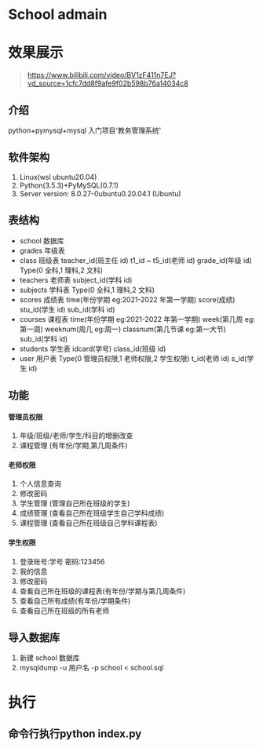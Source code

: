 # School admain

# 效果展示
> https://www.bilibili.com/video/BV1zF411n7EJ?vd_source=1cfc7dd8f9afe9f02b598b76a14034c8
## 介绍

python+pymysql+mysql 入门项目'教务管理系统'

## 软件架构

1. Linux(wsl ubuntu20.04)
2. Python(3.5.3)+PyMySQL(0.7.1)
3. Server version: 8.0.27-0ubuntu0.20.04.1 (Ubuntu)

## 表结构

- school 数据库
- grades 年级表
- class 班级表 teacher_id(班主任 id) t1_id ~ t5_id(老师 id) grade_id(年级 id) Type(0 全科,1 理科,2 文科)
- teachers 老师表 subject_id(学科 id)
- subjects 学科表 Type(0 全科,1 理科,2 文科)
- scores 成绩表 time(年份学期 eg:2021-2022 年第一学期) score(成绩) stu_id(学生 id) sub_id(学科 id)
- courses 课程表 time(年份学期 eg:2021-2022 年第一学期) week(第几周 eg:第一周) weeknum(周几 eg:周一) classnum(第几节课 eg:第一大节) sub_id(学科 id)
- students 学生表 idcard(学号) class_id(班级 id)
- user 用户表 Type(0 管理员权限,1 老师权限,2 学生权限) t_id(老师 id) s_id(学生 id)

## 功能

#### 管理员权限

1. 年级/班级/老师/学生/科目的增删改查
2. 课程管理 (有年份/学期,第几周条件)

#### 老师权限

1. 个人信息查询
2. 修改密码
3. 学生管理 (管理自己所在班级的学生)
4. 成绩管理 (查看自己所在班级学生自己学科成绩)
5. 课程管理 (查看自己所在班级自己学科课程表)

#### 学生权限

1. 登录账号:学号 密码:123456
2. 我的信息
3. 修改密码
4. 查看自己所在班级的课程表(有年份/学期与第几周条件)
5. 查看自己所有成绩(有年份/学期条件)
6. 查看自己所在班级的所有老师

## 导入数据库

1. 新建 school 数据库
2. mysqldump -u 用户名 -p school < school.sql

# 执行
## 命令行执行python index.py

